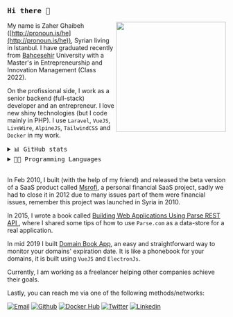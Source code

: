 ### <samp>Hi there 👋 </samp>

<img src="https://res.cloudinary.com/zaher/image/upload/ar_1:1,bo_0px_solid_rgb:000000,c_fill,dpr_auto,e_unsharp_mask:100,f_webp,g_face:center,h_253,r_max,w_240,z_0.6/v1578997598/zahme-site/IMG_4355_face.jpg" height="253" align="right"/>

My name is Zaher Ghaibeh ([http://pronoun.is/he](http://pronoun.is/he)), Syrian living in Istanbul. I have graduated recently from [Bahcesehir](http://bau.edu.tr/) University with a Master's  in Entrepreneurship and Innovation Management (Class 2022).

On the profissional side, I work as a senior backend (full-stack) developer and an entrepreneur. I love new shiny technologies (but I code mainly in PHP). I use `Laravel`, `VueJS`, `LiveWire`, `AlpineJS`, `TailwindCSS` and `Docker` in my work.

<details>
    <summary> <samp> 📊 GitHub stats</samp></summary>
<br/>

<a href="https://github.com/zaherg"><img alt="Git Stats" src="https://github-readme-stats.vercel.app/api?username=zaherg&show_icons=true&count_private=true&include_all_commits=false&theme=dracula" height="150" /></a>
    
</details>

<details>
    <summary> <samp> 🧑‍💻 Programming Languages</samp></summary>
<br/>

<a href="https://github.com/zaherg"><img alt="Top Langs" src="https://github-readme-stats.vercel.app/api/top-langs/?username=zaherg&show_icons=true&count_private=true&include_all_commits=false&theme=dracula" height="250" /></a>

</details>

<br/>

In Feb 2010, I built (with the help of my friend) and released the beta version of a SaaS product called [Msrofi](https://thenextweb.com/news/msrofi-com-easier-arabic-financial-decisions), a personal financial SaaS project, sadly we had to close it in 2012 due to many issues part of them were financial issues, remember this project was launched in Syria in 2010.

In 2015, I wrote a book called [Building Web Applications Using Parse REST API
](https://leanpub.com/building-web-applications-using-parse-rest-api), where I shared some tips of how to use `Parse.com` as a data-store for a real application.

In mid 2019 I built [Domain Book App](https://domainbook.dev), an easy and straightforward way to monitor your domains' expiration date. It is like a phonebook for your domains, it is built using `VueJS` and `ElectronJs`.

Currently, I am working as a freelancer helping other companies achieve their goals.

Lastly, you can reach me via one of the following methods/networks:


[![Email](https://img.shields.io/badge/Email-155d96?logo=Gmail&logoColor=white)](&#109;&#97;&#105;&#108;&#116;&#111;&#58;&#122;&#97;&#104;&#101;&#114;&#64;&#122;&#97;&#104;&#101;&#114;&#46;&#100;&#101;&#118;)
[![Github](https://img.shields.io/badge/Github-000000?logo=github&logoColor=white)](https://github.com/zaherg)
[![Docker Hub](https://img.shields.io/badge/Docker-309cef?logo=docker&logoColor=white)](https://hub.docker.com/u/zaherg)
[![Twitter](https://img.shields.io/badge/Twitter-1DA1F2?logo=twitter&logoColor=white)](https://twitter.com/zaherg)
[![Linkedin](https://img.shields.io/badge/LinkedIn-0077B5?logo=linkedin&logoColor=white)](https://linkedin.com/in/zaherg/)

